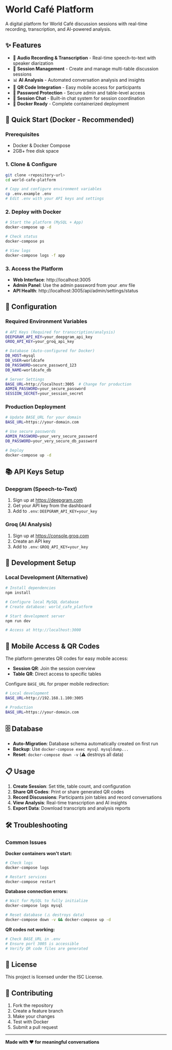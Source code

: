 # World Café Platform

A digital platform for World Café discussion sessions with real-time recording, transcription, and AI-powered analysis.

## ✨ Features

- 🎤 **Audio Recording & Transcription** - Real-time speech-to-text with speaker diarization
- 🔄 **Session Management** - Create and manage multi-table discussion sessions
- 📊 **AI Analysis** - Automated conversation analysis and insights
- 📱 **QR Code Integration** - Easy mobile access for participants
- 🔐 **Password Protection** - Secure admin and table-level access
- 💬 **Session Chat** - Built-in chat system for session coordination
- 🐳 **Docker Ready** - Complete containerized deployment

## 🚀 Quick Start (Docker - Recommended)

### Prerequisites
- Docker & Docker Compose
- 2GB+ free disk space

### 1. Clone & Configure
```bash
git clone <repository-url>
cd world-cafe-platform

# Copy and configure environment variables
cp .env.example .env
# Edit .env with your API keys and settings
```

### 2. Deploy with Docker
```bash
# Start the platform (MySQL + App)
docker-compose up -d

# Check status
docker-compose ps

# View logs
docker-compose logs -f app
```

### 3. Access the Platform
- **Web Interface**: http://localhost:3005
- **Admin Panel**: Use the admin password from your .env file
- **API Health**: http://localhost:3005/api/admin/settings/status

## 🔧 Configuration

### Required Environment Variables

```bash
# API Keys (Required for transcription/analysis)
DEEPGRAM_API_KEY=your_deepgram_api_key
GROQ_API_KEY=your_groq_api_key

# Database (Auto-configured for Docker)
DB_HOST=mysql
DB_USER=worldcafe
DB_PASSWORD=secure_password_123
DB_NAME=worldcafe_db

# Server Settings
BASE_URL=http://localhost:3005  # Change for production
ADMIN_PASSWORD=your_secure_password
SESSION_SECRET=your_session_secret
```

### Production Deployment

```bash
# Update BASE_URL for your domain
BASE_URL=https://your-domain.com

# Use secure passwords
ADMIN_PASSWORD=your_very_secure_password
DB_PASSWORD=your_very_secure_db_password

# Deploy
docker-compose up -d
```

## 📚 API Keys Setup

### Deepgram (Speech-to-Text)
1. Sign up at https://deepgram.com
2. Get your API key from the dashboard
3. Add to `.env`: `DEEPGRAM_API_KEY=your_key`

### Groq (AI Analysis) 
1. Sign up at https://console.groq.com
2. Create an API key
3. Add to `.env`: `GROQ_API_KEY=your_key`

## 🔧 Development Setup

### Local Development (Alternative)
```bash
# Install dependencies
npm install

# Configure local MySQL database
# Create database: world_cafe_platform

# Start development server
npm run dev

# Access at http://localhost:3000
```

## 📱 Mobile Access & QR Codes

The platform generates QR codes for easy mobile access:
- **Session QR**: Join the session overview
- **Table QR**: Direct access to specific tables

Configure `BASE_URL` for proper mobile redirection:
```bash
# Local development
BASE_URL=http://192.168.1.100:3005

# Production
BASE_URL=https://your-domain.com
```

## 🗄️ Database

- **Auto-Migration**: Database schema automatically created on first run
- **Backup**: Use `docker-compose exec mysql mysqldump...`
- **Reset**: `docker-compose down -v` (⚠️ destroys all data)

## 📋 Usage

1. **Create Session**: Set title, table count, and configuration
2. **Share QR Codes**: Print or share generated QR codes
3. **Record Discussions**: Participants join tables and record conversations
4. **View Analysis**: Real-time transcription and AI insights
5. **Export Data**: Download transcripts and analysis reports

## 🛠️ Troubleshooting

### Common Issues

**Docker containers won't start:**
```bash
# Check logs
docker-compose logs

# Restart services
docker-compose restart
```

**Database connection errors:**
```bash
# Wait for MySQL to fully initialize
docker-compose logs mysql

# Reset database (⚠️ destroys data)
docker-compose down -v && docker-compose up -d
```

**QR codes not working:**
```bash
# Check BASE_URL in .env
# Ensure port 3005 is accessible
# Verify QR code files are generated
```

## 📄 License

This project is licensed under the ISC License.

## 🤝 Contributing

1. Fork the repository
2. Create a feature branch
3. Make your changes
4. Test with Docker
5. Submit a pull request

---

**Made with ❤️ for meaningful conversations**